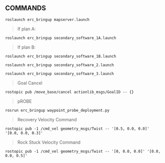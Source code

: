 ## COMMANDS


```
roslaunch erc_bringup mapserver.launch
```

> If plan A: 
```
roslaunch erc_bringup secondary_software_1A.launch
```

> If plan B: 
```
roslaunch erc_bringup secondary_software_1B.launch
```
```
roslaunch erc_bringup secondary_software_2.launch
```
```
roslaunch erc_bringup secondary_software_3.launch
```

> Goal Cancel
```
rostopic pub /move_base/cancel actionlib_msgs/GoalID -- {}
```
> pROBE
```
rosrun erc_bringup waypoint_probe_deployment.py 
```
>Recovery Velocity Command
```
rostopic pub -1 /cmd_vel geometry_msgs/Twist -- '[0.5, 0.0, 0.0]' '[0.0, 0.0, 0.3]'
```
>Rock Stuck Velocity Command
```
rostopic pub -1 /cmd_vel geometry_msgs/Twist -- '[0, 0.0, 0.0]' '[0.0, 0.0, 0.5]'
```
